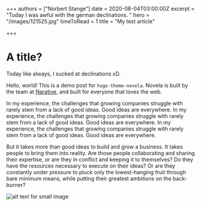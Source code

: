 +++
authors = ["Norbert Stange"]
date = 2020-08-04T03:00:00Z
excerpt = "Today I was awful with the german declinations. "
hero = "/images/121525.jpg"
timeToRead = 1
title = "My test article"

+++
# A title?

Today like always, I sucked at declinations xD.

Hello, world! This is a demo post for `hugo-theme-novela`. Novela is built by the team at [Narative](https://narative.co), and built for everyone that loves the web.

In my experience, the challenges that growing companies struggle with rarely stem from a lack of good ideas. Good ideas are everywhere. In my experience, the challenges that growing companies struggle with rarely stem from a lack of good ideas. Good ideas are everywhere. In my experience, the challenges that growing companies struggle with rarely stem from a lack of good ideas. Good ideas are everywhere.

But it takes more than good ideas to build and grow a business. It takes people to bring them into reality. Are those people collaborating and sharing their expertise, or are they in conflict and keeping it to themselves? Do they have the resources necessary to execute on their ideas? Or are they constantly under pressure to pluck only the lowest-hanging fruit through bare minimum means, while putting their greatest ambitions on the back-burner?

<div class="Image__Small">
  <img src="/images/screenshot.png" alt="alt text for small image" />
</div>